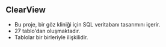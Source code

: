 ## ClearView
- Bu proje, bir göz kliniği için SQL veritabanı tasarımını içerir.
- 27 tablo'dan oluşmaktadır.
- Tablolar bir birleriyle ilişkilidir.
